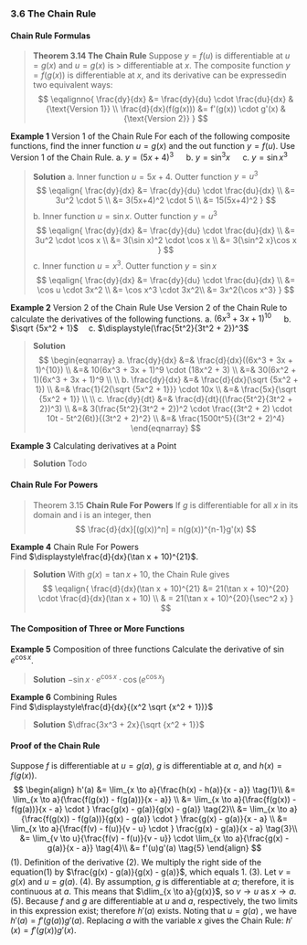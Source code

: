 ### 3.6 The Chain Rule

#### Chain Rule Formulas
>**Theorem 3.14 The Chain Rule**
Suppose $y=f(u)$ is differentiable at $u=g(x)$ and $u=g(x)$ is > differentiable at $x$. The composite function $y=f(g(x))$ is differentiable at $x$, and its derivative can be expressedin two equivalent ways:
$$
\eqalignno{
\frac{dy}{dx} &= \frac{dy}{du} \cdot \frac{du}{dx} &{\text{Version 1}} \\
\frac{d}{dx}(f(g(x))) &= f'(g(x)) \cdot g'(x) &{\text{Version 2}}
}
$$

**Example 1** Version 1 of the Chain Rule
For each of the following composite functions, find the inner function $u=g(x)$ and the out function $y = f(u)$. Use Version 1 of the Chain Rule.
a. $y = (5x + 4)^3$ &emsp; b. $y = \sin^{3}x$ &emsp; c. $y = \sin x^3$
>**Solution**
a. Inner function $u=5x+4$. Outter function $y=u^3$
$$
\eqalign{
\frac{dy}{dx} &= \frac{dy}{du} \cdot \frac{du}{dx} \\
&= 3u^2 \cdot 5 \\
&= 3(5x+4)^2 \cdot 5 \\
&= 15(5x+4)^2
}
$$
b. Inner function $u=\sin x$. Outter function $y=u^3$
$$
\eqalign{
\frac{dy}{dx} &= \frac{dy}{du} \cdot \frac{du}{dx} \\
&= 3u^2 \cdot \cos x \\
&= 3(\sin x)^2 \cdot \cos x \\
&= 3{\sin^2 x}\cos x
}
$$
c. Inner function $u=x^3$. Outter function $y=\sin x$
$$
\eqalign{
\frac{dy}{dx} &= \frac{dy}{du} \cdot \frac{du}{dx} \\
&= \cos u \cdot 3x^2 \\
&= \cos x^3 \cdot 3x^2\\
&= 3x^2{\cos x^3}
}
$$

**Example 2** Version 2 of the Chain Rule
Use Version 2 of the Chain Rule to calculate the derivatives of the following functions.
a. $(6x^3 + 3x + 1)^{10}$  &emsp; b. $\sqrt {5x^2 + 1}$ &emsp;c. $\displaystyle(\frac{5t^2}{3t^2 + 2})^3$
>**Solution**
$$
\begin{eqnarray}
a. \frac{dy}{dx} &=& \frac{d}{dx}((6x^3 + 3x + 1)^{10}) \\
&=& 10(6x^3 + 3x + 1)^9 \cdot (18x^2 + 3) \\
&=& 30(6x^2 + 1)(6x^3 + 3x + 1)^9 \\
\\
b. \frac{dy}{dx} &=& \frac{d}{dx}(\sqrt {5x^2 + 1}) \\
&=& \frac{1}{2{\sqrt {5x^2 + 1}}} \cdot 10x \\
&=& \frac{5x}{\sqrt {5x^2 + 1}} \\
\\
c. \frac{dy}{dt} &=& \frac{d}{dt}((\frac{5t^2}{3t^2 + 2})^3) \\
&=& 3(\frac{5t^2}{3t^2 + 2})^2 \cdot \frac{(3t^2 + 2) \cdot 10t - 5t^2(6t)}{(3t^2 + 2)^2} \\
&=& \frac{1500t^5}{(3t^2 + 2)^4}
\end{eqnarray}
$$

**Example 3** Calculating derivatives at a Point <br>

>**Solution**
Todo

#### Chain Rule For Powers

> Theorem 3.15 **Chain Rule For Powers**
> If $g$ is differentiable for all $x$ in its domain and i is an integer, then
$$
\frac{d}{dx}[(g(x))^n] = n(g(x))^{n-1}g'(x)
$$

**Example 4** Chain Rule For Powers <br>
Find $\displaystyle\frac{d}{dx}(\tan x + 10)^{21}$.
>**Solution**
With $g(x) = \tan x + 10$, the Chain Rule gives
$$
\eqalign{
\frac{d}{dx}(\tan x + 10)^{21} &= 21(\tan x + 10)^{20} \cdot \frac{d}{dx}(\tan x + 10) \\
& = 21(\tan x + 10)^{20}{\sec^2 x}
}
$$

#### The Composition of Three or More Functions

**Example 5** Composition of three functions
Calculate the derivative of $\sin e^{\cos x}$.
>**Solution**
$-\sin x \cdot e^{\cos x} \cdot \cos (e^{\cos x})$

**Example 6** Combining Rules <br>
Find $\displaystyle\frac{d}{dx}{(x^2 \sqrt {x^2 + 1})}$
>**Solution**
$\dfrac{3x^3 + 2x}{\sqrt {x^2 + 1}}$

#### Proof of the Chain Rule
Suppose $f$ is differentiable at $u=g(a)$, $g$ is differentiable at $a$, and $h(x) = f(g(x))$.
$$
\begin{align}
h'(a) &= \lim_{x \to a}{\frac{h(x) - h(a)}{x - a}} \tag{1}\\
&= \lim_{x \to a}{\frac{f(g(x)) - f(g(a))}{x - a}} \\
&= \lim_{x \to a}{\frac{f(g(x)) - f(g(a))}{x - a} \cdot } \frac{g(x) - g(a)}{g(x) - g(a)} \tag{2}\\
&= \lim_{x \to a}{\frac{f(g(x)) - f(g(a))}{g(x) - g(a)} \cdot } \frac{g(x) - g(a)}{x - a} \\
&= \lim_{x \to a}{\frac{f(v) - f(u)}{v - u} \cdot } \frac{g(x) - g(a)}{x - a} \tag{3}\\
&= \lim_{v \to u}{\frac{f(v) - f(u)}{v - u}} \cdot \lim_{x \to a}{\frac{g(x) - g(a)}{x - a}} \tag{4}\\
&= f'(u)g'(a) \tag{5}
\end{align}
$$
(1). Definition of the derivative
(2). We multiply the right side of the equation(1) by $\frac{g(x) - g(a)}{g(x) - g(a)}$, which equals 1.
(3). Let $v = g(x)$ and $u = g(a)$.
(4). By assumption, $g$ is differentiable at $a$; therefore, it is continuous at $a$. This means that $\dlim_{x \to a}{g(x)}$, so $v \to u$ as $x \to a$.
(5). Because $f$ and $g$ are differentiable at $u$ and $a$, respectively, the two limits in this expression exist; therefore $h'(a)$ exists. Noting that $u=g(a)$ , we have $h'(a) = f'(g(a))g'(a)$. Replacing $a$ with the variable $x$ gives the Chain Rule: $h'(x) = f'(g(x))g'(x)$.
